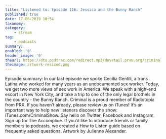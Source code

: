 ```yaml
---
title: "Listened to: Episode 116: Jessica and the Bunny Ranch"
published: true
date: 17-06-2019 10:54
taxonomy:
category:
	- stream
tag:
	- podcasts
summary:
enabled: '0'
header_image: '0'
theurl: https://dts.podtrac.com/redirect.mp3/dovetail.prxu.org/criminal/85cd4e4d-fa8b-4df2-8a8c-78ad0e800574/Episode_116_Jessica_and_the_Bunny_Ranch_Part_1.mp3
theimage: artwork-resized.png
--- 
```

Episode summary: In our last episode we spoke Cecilia Gentili, a trans Latina who worked for many years as an undocumented sex worker. Today, we get two more views of sex work in America. We speak with a high-end escort in New York City, and take a trip to one of the only legal brothels in the country - the Bunny Ranch. Criminal is a proud member of Radiotopia from PRX. If you haven’t already, please review us on iTunes! It’s an important way to help new listeners discover the show: iTunes.com/CriminalShow. Say hello on Twitter, Facebook and Instagram. Sign up for The Accomplice. If you’d like to introduce friends or family members to podcasts, we created a How to Listen guide based on frequently asked questions. Artwork by Julienne Alexander.
